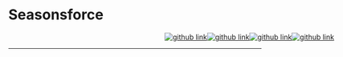 # Seasonsforce

<div style="display:flex; flex-direction: row; justify-content: center; align-items: center; width: 100vw">
  <a target="_blank" href="https://github.com/lorenzo-italiano/Seasonsforce">
  <img alt="github link" src="https://img.shields.io/badge/SEASONFORCE-global-green?logo=github&style=for-the-badge">
</a>
<a target="_blank" href="https://github.com/lorenzo-italiano/seasonsforce-docs">
  <img alt="github link" src="https://img.shields.io/badge/SEASONFORCE-docs-blue?logo=github&style=for-the-badge">
</a>
<a target="_blank" href="https://github.com/lorenzo-italiano/seasonsforce-frontend">
  <img alt="github link" src="https://img.shields.io/badge/SEASONFORCE-frontend-blue?logo=github&style=for-the-badge">
</a>
<a target="_blank" href="https://github.com/lorenzo-italiano/seasonsforce-microservices">
  <img alt="github link" src="https://img.shields.io/badge/SEASONFORCE-microservices-blue?logo=github&style=for-the-badge">
</a>
</div>

---
